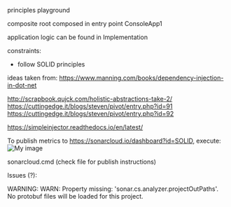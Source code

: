 principles playground

composite root composed in entry point ConsoleApp1

application logic can be found in Implementation

constraints:
- follow SOLID principles

ideas taken from:
https://www.manning.com/books/dependency-injection-in-dot-net

http://scrapbook.qujck.com/holistic-abstractions-take-2/
https://cuttingedge.it/blogs/steven/pivot/entry.php?id=91
https://cuttingedge.it/blogs/steven/pivot/entry.php?id=92

https://simpleinjector.readthedocs.io/en/latest/




To publish metrics to https://sonarcloud.io/dashboard?id=SOLID, execute:
![My image](https://sonarcloud.io/api/project_badges/measure?project=SOLID&metric=alert_status)

sonarcloud.cmd (check file for publish instructions)

Issues (?):

WARNING: WARN: Property missing: 'sonar.cs.analyzer.projectOutPaths'. No protobuf files will be loaded for this project.
